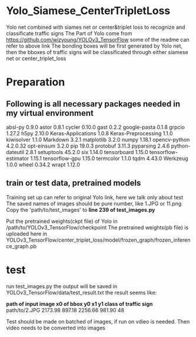 # Yolo_Siamese_CenterTripletLoss
Yolo net combined with siames net or center&amp;triplet loss to recognize and classificate traffic signs
The Part of Yolo come from https://github.com/wizyoung/YOLOv3_TensorFlow
some of the readme can refer to above link 
The bonding boxes will be first generated by Yolo net, then the bboxes of traffic signs will
be classificated through either siamese net or center_triplet_loss

# Preparation
## Following is all necessary packages needed in my virtual environment
absl-py              0.9.0
astor                0.8.1
cycler               0.10.0
gast                 0.2.2
google-pasta         0.1.8
grpcio               1.27.2
h5py                 2.10.0
Keras-Applications   1.0.8
Keras-Preprocessing  1.1.0
kiwisolver           1.1.0
Markdown             3.2.1
matplotlib           3.2.0
numpy                1.18.1
opencv-python        4.2.0.32
opt-einsum           3.2.0
pip                  19.0.3
protobuf             3.11.3
pyparsing            2.4.6
python-dateutil      2.8.1
setuptools           45.2.0
six                  1.14.0
tensorboard          1.15.0
tensorflow-estimator 1.15.1
tensorflow-gpu       1.15.0
termcolor            1.1.0
tqdm                 4.43.0
Werkzeug             1.0.0
wheel                0.34.2
wrapt                1.12.0

## train or test data, pretrained models
Training set up can refer to original Yolo link, here we talk only about test
The saved names of images should be pure number, like 1.JPG or 11.png
Copy the 'path/to/test_images' to **line 239 of test_images.py** 

Put the pretrained weights(ckpt file) of Yolo in /path/to/YOLOv3_TensorFlow/checkpoint
The pretrained weights(pb file) is uploaded here in YOLOv3_TensorFlow/center_triplet_loss/model/frozen_graph/frozen_inference_graph.pb


# test
run test_images.py
the output will be saved in YOLOv3_TensorFlow/data/test_result.txt
the result seems like:

**path of input image       x0 of bbox          y0                x1            y1           class of traffic sign**      
      path/to/2.JPG           2173.98         897.18            2256.66      981.90                    48
      
Test should be made on batched of images, if run on vdieo is needed. Then video needs to be converted into images

